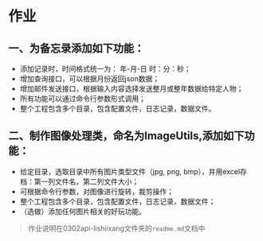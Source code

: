 # 作业

## 一、为备忘录添加如下功能：

- 添加记录时，时间格式统一为： 年-月-日 时：分：秒；
- 增加查询接口，可以根据月份返回json数据；
- 增加邮件发送接口，根据输入内容选择发送整月或整年数据给特定人物；
- 所有功能可以通过命令行参数形式调用；
- 整个工程包含多个目录，包含配置文件，日志记录，数据文件。

## 二、制作图像处理类，命名为ImageUtils,添加如下功能：

- 给定目录，选取目录中所有图片类型文件（jpg, png, bmp），并用excel存档：第一列文件名，第二列文件大小；
- 可根据命令行参数，对图像进行旋转，裁剪操作；
- 整个工程包含多个目录，包含配置文件，日志记录，数据文件；
- （选做）添加任何图片相关的好玩功能。

> 作业说明在0302api-lishiixang文件夹的`readme.md`文档中